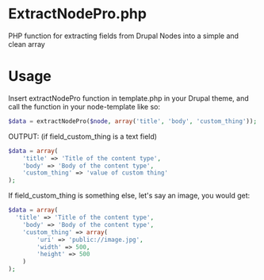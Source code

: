 ExtractNodePro.php
==================

PHP function for extracting fields from Drupal Nodes into a simple and clean array

Usage
==================
Insert extractNodePro function in template.php in your Drupal theme, and call the function in your node-template like so:
```php
$data = extractNodePro($node, array('title', 'body', 'custom_thing'));
```

OUTPUT: (if field_custom_thing is a text field)
```php
$data = array(
	'title' => 'Title of the content type',
	'body' => 'Body of the content type',
	'custom_thing' => 'value of custom thing'
);
```

If field_custom_thing is something else, let's say an image, you would get:
```php
$data = array(
  'title' => 'Title of the content type',
	'body' => 'Body of the content type',
	'custom_thing' => array(
		'uri' => 'public://image.jpg',
		'width' => 500,
		'height' => 500
	)
);
```
